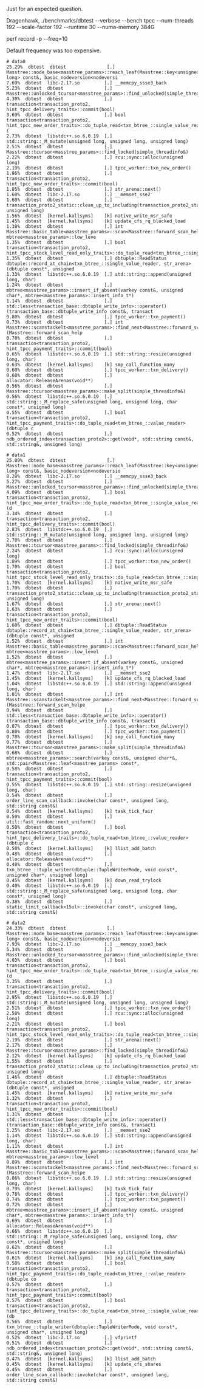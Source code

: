 Just for an expected question.

Dragonhawk,
./benchmarks/dbtest --verbose --bench tpcc --num-threads 192 --scale-factor 192 --runtime 30 --numa-memory 384G

perf record -p <pid> --freq=10

Default frequency was too expensive.


    # data0
    25.29%  dbtest  dbtest               [.] Masstree::node_base<masstree_params>::reach_leaf(Masstree::key<unsigned long> const&, basic_nodeversion<nodeversi
    7.69%  dbtest  libc-2.17.so         [.] __memcpy_ssse3_back
    5.23%  dbtest  dbtest               [.] Masstree::unlocked_tcursor<masstree_params>::find_unlocked(simple_threadinfo&)
    4.30%  dbtest  dbtest               [.] transaction<transaction_proto2, hint_tpcc_delivery_traits>::commit(bool)
    3.69%  dbtest  dbtest               [.] bool transaction<transaction_proto2, hint_tpcc_new_order_traits>::do_tuple_read<txn_btree_::single_value_reader>(
    2.73%  dbtest  libstdc++.so.6.0.19  [.] std::string::_M_mutate(unsigned long, unsigned long, unsigned long)
    2.51%  dbtest  dbtest               [.] Masstree::tcursor<masstree_params>::find_locked(simple_threadinfo&)
    2.22%  dbtest  dbtest               [.] rcu::sync::alloc(unsigned long)
    2.19%  dbtest  dbtest               [.] tpcc_worker::txn_new_order()
    1.86%  dbtest  dbtest               [.] transaction<transaction_proto2, hint_tpcc_new_order_traits>::commit(bool)
    1.85%  dbtest  dbtest               [.] str_arena::next()
    1.60%  dbtest  libc-2.17.so         [.] __memset_sse2
    1.60%  dbtest  dbtest               [.] transaction_proto2_static::clean_up_to_including(transaction_proto2_static::threadctx&, unsigned long)
    1.56%  dbtest  [kernel.kallsyms]    [k] native_write_msr_safe
    1.45%  dbtest  [kernel.kallsyms]    [k] update_cfs_rq_blocked_load
    1.38%  dbtest  dbtest               [.] int Masstree::basic_table<masstree_params>::scan<Masstree::forward_scan_helper, mbtree<masstree_params>::low_leve
    1.35%  dbtest  dbtest               [.] bool transaction<transaction_proto2, hint_tpcc_stock_level_read_only_traits>::do_tuple_read<txn_btree_::single_va
    1.35%  dbtest  dbtest               [.] dbtuple::ReadStatus dbtuple::record_at_chain<txn_btree_::single_value_reader, str_arena>(dbtuple const*, unsigned
    1.33%  dbtest  libstdc++.so.6.0.19  [.] std::string::append(unsigned long, char)
    1.24%  dbtest  dbtest               [.] mbtree<masstree_params>::insert_if_absent(varkey const&, unsigned char*, mbtree<masstree_params>::insert_info_t*)
    1.14%  dbtest  dbtest               [.] std::less<transaction_base::dbtuple_write_info>::operator()(transaction_base::dbtuple_write_info const&, transact
    0.80%  dbtest  dbtest               [.] tpcc_worker::txn_payment()
    0.73%  dbtest  dbtest               [.] int Masstree::scanstackelt<masstree_params>::find_next<Masstree::forward_scan_helper>(Masstree::forward_scan_help
    0.70%  dbtest  dbtest               [.] transaction<transaction_proto2, hint_tpcc_payment_traits>::commit(bool)
    0.65%  dbtest  libstdc++.so.6.0.19  [.] std::string::resize(unsigned long, char)
    0.63%  dbtest  [kernel.kallsyms]    [k] smp_call_function_many
    0.60%  dbtest  dbtest               [.] tpcc_worker::txn_delivery()
    0.60%  dbtest  dbtest               [.] allocator::ReleaseArenas(void**)
    0.56%  dbtest  dbtest               [.] Masstree::tcursor<masstree_params>::make_split(simple_threadinfo&)
    0.56%  dbtest  libstdc++.so.6.0.19  [.] std::string::_M_replace_safe(unsigned long, unsigned long, char const*, unsigned long)
    0.55%  dbtest  dbtest               [.] bool transaction<transaction_proto2, hint_tpcc_payment_traits>::do_tuple_read<txn_btree_::value_reader>(dbtuple c
    0.52%  dbtest  dbtest               [.] ndb_ordered_index<transaction_proto2>::get(void*, std::string const&, std::string&, unsigned long)

    # data1
    25.09%  dbtest  dbtest               [.] Masstree::node_base<masstree_params>::reach_leaf(Masstree::key<unsigned long> const&, basic_nodeversion<nodeversio
    8.28%  dbtest  libc-2.17.so         [.] __memcpy_ssse3_back
    5.27%  dbtest  dbtest               [.] Masstree::unlocked_tcursor<masstree_params>::find_unlocked(simple_threadinfo&)
    4.09%  dbtest  dbtest               [.] bool transaction<transaction_proto2, hint_tpcc_new_order_traits>::do_tuple_read<txn_btree_::single_value_reader>(d
    3.34%  dbtest  dbtest               [.] transaction<transaction_proto2, hint_tpcc_delivery_traits>::commit(bool)
    2.83%  dbtest  libstdc++.so.6.0.19  [.] std::string::_M_mutate(unsigned long, unsigned long, unsigned long)
    2.70%  dbtest  dbtest               [.] Masstree::tcursor<masstree_params>::find_locked(simple_threadinfo&)
    2.24%  dbtest  dbtest               [.] rcu::sync::alloc(unsigned long)
    1.89%  dbtest  dbtest               [.] tpcc_worker::txn_new_order()
    1.70%  dbtest  dbtest               [.] bool transaction<transaction_proto2, hint_tpcc_stock_level_read_only_traits>::do_tuple_read<txn_btree_::single_val
    1.70%  dbtest  [kernel.kallsyms]    [k] native_write_msr_safe
    1.70%  dbtest  dbtest               [.] transaction_proto2_static::clean_up_to_including(transaction_proto2_static::threadctx&, unsigned long)
    1.67%  dbtest  dbtest               [.] str_arena::next()
    1.63%  dbtest  dbtest               [.] transaction<transaction_proto2, hint_tpcc_new_order_traits>::commit(bool)
    1.60%  dbtest  dbtest               [.] dbtuple::ReadStatus dbtuple::record_at_chain<txn_btree_::single_value_reader, str_arena>(dbtuple const*, unsigned
    1.52%  dbtest  dbtest               [.] int Masstree::basic_table<masstree_params>::scan<Masstree::forward_scan_helper, mbtree<masstree_params>::low_level
    1.52%  dbtest  dbtest               [.] mbtree<masstree_params>::insert_if_absent(varkey const&, unsigned char*, mbtree<masstree_params>::insert_info_t*)
    1.47%  dbtest  libc-2.17.so         [.] __memset_sse2
    1.45%  dbtest  [kernel.kallsyms]    [k] update_cfs_rq_blocked_load
    1.04%  dbtest  libstdc++.so.6.0.19  [.] std::string::append(unsigned long, char)
    1.01%  dbtest  dbtest               [.] int Masstree::scanstackelt<masstree_params>::find_next<Masstree::forward_scan_helper>(Masstree::forward_scan_helpe
    0.94%  dbtest  dbtest               [.] std::less<transaction_base::dbtuple_write_info>::operator()(transaction_base::dbtuple_write_info const&, transacti
    0.87%  dbtest  dbtest               [.] tpcc_worker::txn_delivery()
    0.80%  dbtest  dbtest               [.] tpcc_worker::txn_payment()
    0.78%  dbtest  [kernel.kallsyms]    [k] smp_call_function_many
    0.77%  dbtest  dbtest               [.] Masstree::tcursor<masstree_params>::make_split(simple_threadinfo&)
    0.68%  dbtest  dbtest               [.] mbtree<masstree_params>::search(varkey const&, unsigned char*&, std::pair<Masstree::leaf<masstree_params> const*,
    0.58%  dbtest  dbtest               [.] transaction<transaction_proto2, hint_tpcc_payment_traits>::commit(bool)
    0.55%  dbtest  libstdc++.so.6.0.19  [.] std::string::resize(unsigned long, char)
    0.54%  dbtest  dbtest               [.] order_line_scan_callback::invoke(char const*, unsigned long, std::string const&)
    0.54%  dbtest  [kernel.kallsyms]    [k] task_tick_fair
    0.50%  dbtest  dbtest               [.] util::fast_random::next_uniform()
    0.50%  dbtest  dbtest               [.] bool transaction<transaction_proto2, hint_tpcc_delivery_traits>::do_tuple_read<txn_btree_::value_reader>(dbtuple c
    0.50%  dbtest  [kernel.kallsyms]    [k] llist_add_batch
    0.48%  dbtest  dbtest               [.] allocator::ReleaseArenas(void**)
    0.48%  dbtest  dbtest               [.] txn_btree_::tuple_writer(dbtuple::TupleWriterMode, void const*, unsigned char*, unsigned long)
    0.45%  dbtest  [kernel.kallsyms]    [k] down_read_trylock
    0.40%  dbtest  libstdc++.so.6.0.19  [.] std::string::_M_replace_safe(unsigned long, unsigned long, char const*, unsigned long)
    0.38%  dbtest  dbtest               [.] static_limit_callback<15ul>::invoke(char const*, unsigned long, std::string const&)

    # data2
    24.33%  dbtest  dbtest               [.] Masstree::node_base<masstree_params>::reach_leaf(Masstree::key<unsigned long> const&, basic_nodeversion<nodeversio
    7.93%  dbtest  libc-2.17.so         [.] __memcpy_ssse3_back
    5.34%  dbtest  dbtest               [.] Masstree::unlocked_tcursor<masstree_params>::find_unlocked(simple_threadinfo&)
    4.03%  dbtest  dbtest               [.] bool transaction<transaction_proto2, hint_tpcc_new_order_traits>::do_tuple_read<txn_btree_::single_value_reader>(d
    3.35%  dbtest  dbtest               [.] transaction<transaction_proto2, hint_tpcc_delivery_traits>::commit(bool)
    2.95%  dbtest  libstdc++.so.6.0.19  [.] std::string::_M_mutate(unsigned long, unsigned long, unsigned long)
    2.51%  dbtest  dbtest               [.] tpcc_worker::txn_new_order()
    2.50%  dbtest  dbtest               [.] rcu::sync::alloc(unsigned long)
    2.21%  dbtest  dbtest               [.] bool transaction<transaction_proto2, hint_tpcc_stock_level_read_only_traits>::do_tuple_read<txn_btree_::single_val
    2.19%  dbtest  dbtest               [.] str_arena::next()
    2.17%  dbtest  dbtest               [.] Masstree::tcursor<masstree_params>::find_locked(simple_threadinfo&)
    2.12%  dbtest  [kernel.kallsyms]    [k] update_cfs_rq_blocked_load
    1.55%  dbtest  dbtest               [.] transaction_proto2_static::clean_up_to_including(transaction_proto2_static::threadctx&, unsigned long)
    1.46%  dbtest  dbtest               [.] dbtuple::ReadStatus dbtuple::record_at_chain<txn_btree_::single_value_reader, str_arena>(dbtuple const*, unsigned
    1.45%  dbtest  [kernel.kallsyms]    [k] native_write_msr_safe
    1.32%  dbtest  dbtest               [.] transaction<transaction_proto2, hint_tpcc_new_order_traits>::commit(bool)
    1.31%  dbtest  dbtest               [.] std::less<transaction_base::dbtuple_write_info>::operator()(transaction_base::dbtuple_write_info const&, transacti
    1.25%  dbtest  libc-2.17.so         [.] __memset_sse2
    1.14%  dbtest  libstdc++.so.6.0.19  [.] std::string::append(unsigned long, char)
    1.11%  dbtest  dbtest               [.] int Masstree::basic_table<masstree_params>::scan<Masstree::forward_scan_helper, mbtree<masstree_params>::low_level
    0.89%  dbtest  dbtest               [.] int Masstree::scanstackelt<masstree_params>::find_next<Masstree::forward_scan_helper>(Masstree::forward_scan_helpe
    0.86%  dbtest  libstdc++.so.6.0.19  [.] std::string::resize(unsigned long, char)
    0.79%  dbtest  [kernel.kallsyms]    [k] task_tick_fair
    0.78%  dbtest  dbtest               [.] tpcc_worker::txn_delivery()
    0.74%  dbtest  dbtest               [.] tpcc_worker::txn_payment()
    0.72%  dbtest  dbtest               [.] mbtree<masstree_params>::insert_if_absent(varkey const&, unsigned char*, mbtree<masstree_params>::insert_info_t*)
    0.69%  dbtest  dbtest               [.] allocator::ReleaseArenas(void**)
    0.66%  dbtest  libstdc++.so.6.0.19  [.] std::string::_M_replace_safe(unsigned long, unsigned long, char const*, unsigned long)
    0.62%  dbtest  dbtest               [.] Masstree::tcursor<masstree_params>::make_split(simple_threadinfo&)
    0.61%  dbtest  [kernel.kallsyms]    [k] smp_call_function_many
    0.58%  dbtest  dbtest               [.] bool transaction<transaction_proto2, hint_tpcc_payment_traits>::do_tuple_read<txn_btree_::value_reader>(dbtuple co
    0.57%  dbtest  dbtest               [.] transaction<transaction_proto2, hint_tpcc_payment_traits>::commit(bool)
    0.57%  dbtest  dbtest               [.] bool transaction<transaction_proto2, hint_tpcc_delivery_traits>::do_tuple_read<txn_btree_::single_value_reader>(db
    0.56%  dbtest  dbtest               [.] txn_btree_::tuple_writer(dbtuple::TupleWriterMode, void const*, unsigned char*, unsigned long)
    0.52%  dbtest  libc-2.17.so         [.] vfprintf
    0.51%  dbtest  dbtest               [.] ndb_ordered_index<transaction_proto2>::get(void*, std::string const&, std::string&, unsigned long)
    0.47%  dbtest  [kernel.kallsyms]    [k] llist_add_batch
    0.45%  dbtest  [kernel.kallsyms]    [k] update_cfs_shares
    0.45%  dbtest  dbtest               [.] order_line_scan_callback::invoke(char const*, unsigned long, std::string const&)
